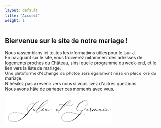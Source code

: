 ```yaml
---
layout: default
title: "Accueil"
weight: 1
---
```


## Bienvenue sur le site de notre mariage !

Nous rassemblons ici toutes les informations utiles pour le jour J.  
En naviguant sur le site, vous trouverez notamment des adresses de logements proches du Château, ainsi que le programme du week-end, et le lien vers la liste de mariage.  
Une plateforme d'échange de photos sera également mise en place lors du mariage.  
N'hésitez pas à revenir vers nous si vous avez d'autres questions.  
Nous avons hâte de partager ces moments avec vous,  

<img src="/assets/Signature.jpg" width="70%">
